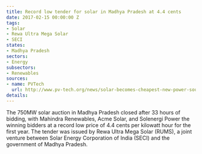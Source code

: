 ```yaml
---
title: Record low tender for solar in Madhya Pradesh at 4.4 cents
date: 2017-02-15 00:00:00 Z
tags:
- Solar
- Rewa Ultra Mega Solar
- SECI
states:
- Madhya Pradesh
sectors:
- Energy
subsectors:
- Renewables
sources:
- name: PVTech
  url: http://www.pv-tech.org/news/solar-becomes-cheapest-new-power-source-in-india-as-auction-winners-reveale
details: 
---
```


The 750MW solar auction in Madhya Pradesh closed after 33 hours of bidding, with Mahindra Renewables, Acme Solar, and Solenergi Power the winning bidders at a record low price of 4.4 cents per kilowatt hour for the first year. The tender was issued by Rewa Ultra Mega Solar (RUMS), a joint venture between Solar Energy Corporation of India (SECI) and the government of Madhya Pradesh.
